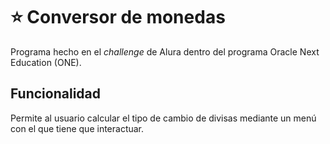 # ⭐ Conversor de monedas
Programa hecho en el _challenge_ de Alura dentro del programa Oracle Next Education (ONE).

## Funcionalidad
Permite al usuario calcular el tipo de cambio de divisas mediante un menú con el que tiene que interactuar.
